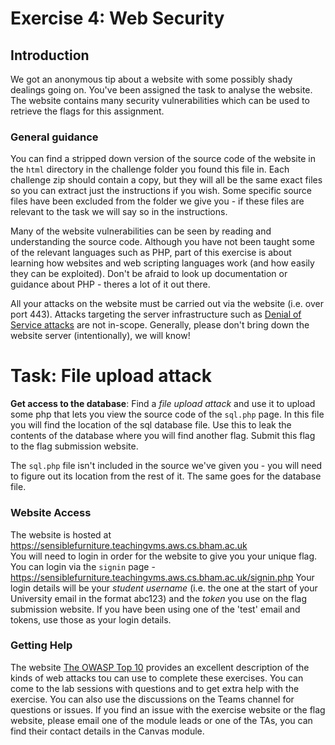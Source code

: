 # Exercise 4: Web Security
## Introduction
We got an anonymous tip about a website with some possibly shady dealings going on. You've been assigned the task to analyse the website. The website contains many security vulnerabilities which can be used to retrieve the flags for this assignment.

### General guidance
You can find a stripped down version of the source code of the website in the `html` directory in the challenge folder you found this file in. Each challenge zip should contain a copy, but they will all be the same exact files so you can extract just the instructions if you wish.
Some specific source files have been excluded from the folder we give you - if these files are relevant to the task we will say so in the instructions.

Many of the website vulnerabilities can be seen by reading and understanding the source code. Although you have not been taught some of the relevant languages such as PHP, part of this exercise is about learning how websites and web scripting languages work (and how easily they can be exploited).
Don't be afraid to look up documentation or guidance about PHP - theres a lot of it out there.

All your attacks on the website must be carried out via the website (i.e. over port 443). Attacks targeting the server infrastructure such as [Denial of Service attacks](https://en.wikipedia.org/wiki/Denial-of-service_attack) are not in-scope.
Generally, please don't bring down the website server (intentionally), we will know!

# Task: File upload attack
**Get access to the database**: Find a *file upload attack* and use it to upload some php that lets you view the source code of the `sql.php` page. In this file you will find the location of the sql database file. Use this to leak the contents of the database where you will find another flag. Submit this flag to the flag submission website.

The `sql.php` file isn't included in the source we've given you - you will need to figure out its location from the rest of it. The same goes for the database file.

### Website Access
The website is hosted at <https://sensiblefurniture.teachingvms.aws.cs.bham.ac.uk>  
You will need to login in order for the website to give you your unique flag. You can login via the `signin` page - <https://sensiblefurniture.teachingvms.aws.cs.bham.ac.uk/signin.php>
Your login details will be your *student username* (i.e. the one at the start of your University email in the format abc123) and the *token* you use on the flag submission website.
If you have been using one of the 'test' email and tokens, use those as your login details.

### Getting Help
The website [The OWASP Top 10](https://owasp.org/www-project-top-ten/) provides an excellent description of the kinds of web attacks tou can use to complete these exercises.
You can come to the lab sessions with questions and to get extra help with the exercise. You can also use the discussions on the Teams channel for questions or issues.
If you find an issue with the exercise website or the flag website, please email one of the module leads or one of the TAs, you can find their contact details in the Canvas module.

